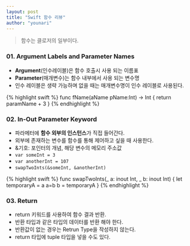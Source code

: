 ```yaml
---
layout: post
title: "Swift 함수 리뷰"
author: "younari"
---
```


> 함수는 클로저의 일부이다.

### 01. Argument Labels and Parameter Names
- **Argument**(인수레이블)은 함수 호출시 사용 되는 이름표
- **Parameter**(매개변수)는 함수 내부에서 사용 되는 변수명
- 인수 레이블은 생략 가능하며 없을 때는 매개변수명이 인수 레이블로 사용된다.

{% highlight swift %}
func fName(aName pName:Int) -> Int {
      return paramName + 3
  }
{% endhighlight %}

### 02. In-Out Parameter Keyword
- 파라메터에 **함수 외부의 인스턴스**가 직접 들어간다.
- 외부에 존재하는 변수를 함수를 통해 제어하고 싶을 때 사용한다.
- &기호: 포인터의 개념, 해당 변수의 메모리 주소값
- `var someInt = 3`
- `var anotherInt = 107`
- `swapTwoInts(&someInt, &anotherInt)`

{% highlight swift %}
func swapTwoInts(_ a: inout Int, _ b: inout Int) {
	let temporaryA = a
	a=b
	b = temporaryA
}
{% endhighlight %}


### 03. Return
- return 키워드를 사용하여 함수 결과 반환. 
- 반환 타입과 같은 타입의 데이터를 반환 해야 한다.
- 반환값이 없는 경우는 Retrun Type을 작성하지 않는다.
- return 타입에 tuple 타입을 넣을 수도 있다. 
